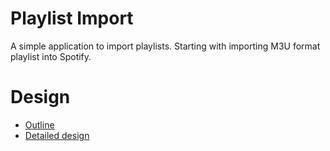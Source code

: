 # Playlist Import

A simple application to import playlists. Starting with importing M3U format playlist into Spotify.

# Design

- [Outline](design/outline.md)
- [Detailed design](design/detailed.md)